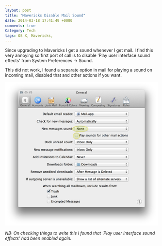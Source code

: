 ```yaml
---
layout: post
title: "Mavericks Disable Mail Sound"
date: 2014-03-18 17:41:49 +0000
comments: true
Category: Tech
tags: OS X, Mavericks,
---
```


Since upgrading to Mavericks I get a sound whenever I get mail. I find this very annoying so first port of call is to disable 'Play user interface sound effects' from  System Preferences -> Sound.

This did not work, I found a separate option in mail for playing a sound on incoming mail, disabled that and other actions if you want.

![](/images/Tech/Disable_mail_sound.png)

*NB: On checking things to write this I found that 'Play user interface sound effects' had been enabled again.*

